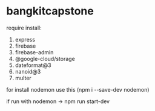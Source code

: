 # bangkitcapstone
require install:
1. express
2. firebase
3. firebase-admin
4. @google-cloud/storage
5. dateformat@3
6. nanoid@3
7. multer

for install nodemon use this (npm i --save-dev nodemon)

if run with nodemon
-> npm run start-dev
